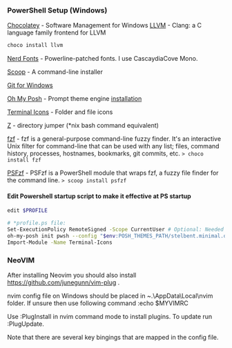 ### PowerShell Setup (Windows)

[Chocolatey](https://docs.chocolatey.org/en-us/choco/setup) - Software Management for Windows
[LLVM](https://clang.llvm.org/) - Clang: a C language family frontend for LLVM
```bash
choco install llvm
```
[Nerd Fonts](https://www.nerdfonts.com/font-downloads) - Powerline-patched fonts. I use CascaydiaCove Mono.

[Scoop](https://scoop.sh/) - A command-line installer

[Git for Windows](https://gitforwindows.org/)

[Oh My Posh](https://ohmyposh.dev/) - Prompt theme engine [installation](https://ohmyposh.dev/docs/installation/prompt)

[Terminal Icons](https://github.com/devblackops/Terminal-Icons) - Folder and file icons

[Z](https://www.powershellgallery.com/packages/z) - directory jumper (*nix bash command equivalent)

[fzf](https://github.com/junegunn/fzf#installation) - fzf is a general-purpose command-line fuzzy finder. It's an interactive Unix filter for command-line that can be used with any list; files, command history, processes, hostnames, bookmarks, git commits, etc.
```> choco install fzf```

[PSFzf](https://github.com/kelleyma49/PSFzf) - PSFzf is a PowerShell module that wraps fzf, a fuzzy file finder for the command line.
```> scoop install psfzf```

#### Edit Powershell startup script to make it effective at PS startup
```bash
edit $PROFILE
```

```bash
# *profile.ps file:
Set-ExecutionPolicy RemoteSigned -Scope CurrentUser # Optional: Needed to run a remote script the first time
oh-my-posh init pwsh --config "$env:POSH_THEMES_PATH/stelbent.minimal.omp.json" | Invoke-Expression
Import-Module -Name Terminal-Icons
```

### NeoVIM
After installing Neovim you should also install https://github.com/junegunn/vim-plug .

nvim config file on Windows should be placed in ~.\AppData\Local\nvim folder. If unsure then use following command :echo $MYVIMRC

Use :PlugInstall in nvim command mode to install plugins. To update run :PlugUpdate.

Note that there are several key bingings that are mapped in the config file.

